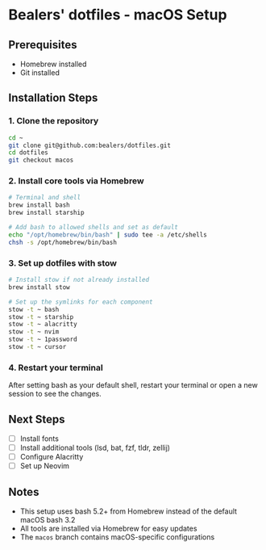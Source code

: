 # Bealers' dotfiles - macOS Setup

## Prerequisites

- Homebrew installed
- Git installed

## Installation Steps

### 1. Clone the repository
```bash
cd ~
git clone git@github.com:bealers/dotfiles.git
cd dotfiles
git checkout macos
```

### 2. Install core tools via Homebrew

```bash
# Terminal and shell
brew install bash
brew install starship

# Add bash to allowed shells and set as default
echo "/opt/homebrew/bin/bash" | sudo tee -a /etc/shells
chsh -s /opt/homebrew/bin/bash
```

### 3. Set up dotfiles with stow

```bash
# Install stow if not already installed
brew install stow

# Set up the symlinks for each component
stow -t ~ bash
stow -t ~ starship
stow -t ~ alacritty
stow -t ~ nvim
stow -t ~ 1password
stow -t ~ cursor
```

### 4. Restart your terminal

After setting bash as your default shell, restart your terminal or open a new session to see the changes.

## Next Steps

- [ ] Install fonts
- [ ] Install additional tools (lsd, bat, fzf, tldr, zellij)
- [ ] Configure Alacritty
- [ ] Set up Neovim

## Notes

- This setup uses bash 5.2+ from Homebrew instead of the default macOS bash 3.2
- All tools are installed via Homebrew for easy updates
- The `macos` branch contains macOS-specific configurations 